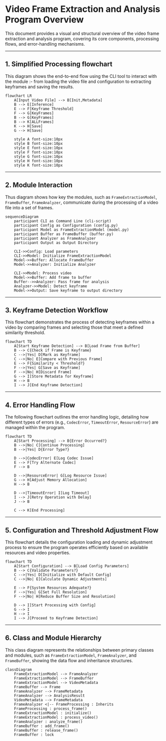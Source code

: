 
# Video Frame Extraction and Analysis Program Overview

This document provides a visual and structural overview of the video frame extraction and analysis program, covering its core components, processing flows, and error-handling mechanisms.

---

## 1. Simplified Processing flowchart

This diagram shows the end-to-end flow using the CLI tool to interact with the module :- from loading the video file and configuration to extracting keyframes and saving the results.

```mermaid
flowchart LR
    A[Input Video File] --> B[Init,Metadata]
    B --> E[Inference]
    E --> F[Keyframe Threshold]
    F --> G[KeyFrames]
    B --> G[KeyFrames]
    B --> K[ALLFrames]
    K --> H[Save]
    G --> H[Save]

    style A font-size:10px
    style B font-size:10px
    style E font-size:10px
    style F font-size:10px
    style G font-size:10px
    style H font-size:10px
    style K font-size:10px
```

---

## 2. Module Interaction

Thus diagram shows how key the modules, such as `FrameExtractionModel`, `FrameBuffer`, `FrameAnalyzer`, communicate during the processing of a video file into a set of frames.

```mermaid
sequenceDiagram
    participant CLI as Command Line (cli-script)
    participant Config as Configuration (config.py)
    participant Model as FrameExtractionModel (model.py)
    participant Buffer as FrameBuffer (buffer.py)
    participant Analyzer as FrameAnalyzer
    participant Output as Output Directory

    CLI->>Config: Load parameters
    CLI->>Model: Initialize FrameExtractionModel
    Model->>Buffer: Allocate FrameBuffer
    Model->>Analyzer: Initialize Analyzer

    CLI->>Model: Process video
    Model->>Buffer: Add frame to buffer
    Buffer-->>Analyzer: Pass frame for analysis
    Analyzer->>Model: Detect keyframe
    Model->>Output: Save keyframe to output directory
```

---

## 3. Keyframe Detection Workflow

This flowchart demonstrates the process of detecting keyframes within a video by comparing frames and selecting those that meet a defined similarity threshold.

```mermaid
flowchart TD
    A[Start Keyframe Detection] --> B[Load Frame from Buffer]
    B --> C{Check if Frame is Keyframe}
    C -->|Yes| D[Mark as Keyframe]
    C -->|No| E[Compare with Previous Frame]
    E --> F{Similarity < Threshold?}
    F -->|Yes| G[Save as Keyframe]
    F -->|No| H[Discard Frame]
    G --> I[Store Metadata for Keyframe]
    H --> B
    I --> J[End Keyframe Detection]
```

---

## 4. Error Handling Flow

The following flowchart outlines the error handling logic, detailing how different types of errors (e.g., `CodecError`, `TimeoutError`, `ResourceError`) are managed within the program.

```mermaid
flowchart TD
    A[Start Processing] --> B{Error Occurred?}
    B -->|No| C[Continue Processing]
    B -->|Yes| D{Error Type?}
    
    D -->|CodecError| E[Log Codec Issue]
    E --> F[Try Alternate Codec]
    F --> B

    D -->|ResourceError| G[Log Resource Issue]
    G --> H[Adjust Memory Allocation]
    H --> B

    D -->|TimeoutError| I[Log Timeout]
    I --> J[Retry Operation with Delay]
    J --> B

    C --> K[End Processing]
```

---

## 5. Configuration and Threshold Adjustment Flow

This flowchart details the configuration loading and dynamic adjustment process to ensure the program operates efficiently based on available resources and video properties.

```mermaid
flowchart TD
    A[Start Configuration] --> B[Load Config Parameters]
    B --> C{Validate Parameters?}
    C -->|Yes| D[Initialize with Default Config]
    C -->|No| E[Calculate Dynamic Adjustments]

    E --> F{System Resources Adequate?}
    F -->|Yes| G[Set Full Resolution]
    F -->|No| H[Reduce Buffer Size and Resolution]
    
    D --> I[Start Processing with Config]
    G --> I
    H --> I
    I --> J[Proceed to Keyframe Detection]
```

---

## 6. Class and Module Hierarchy

This class diagram represents the relationships between primary classes and modules, such as `FrameExtractionModel`, `FrameAnalyzer`, and `FrameBuffer`, showing the data flow and inheritance structures.

```mermaid
classDiagram
    FrameExtractionModel --> FrameAnalyzer
    FrameExtractionModel --> FrameBuffer
    FrameExtractionModel --> VideoMetadata
    FrameBuffer --> Frame
    FrameAnalyzer --> FrameMetadata
    FrameAnalyzer --> AnalysisResult
    VideoMetadata --> FrameMetadata
    FrameAnalyzer <|-- FrameProcessing : Inherits
    FrameProcessing : process_frame()
    FrameExtractionModel : initialize()
    FrameExtractionModel : process_video()
    FrameAnalyzer : analyze_frame()
    FrameBuffer : add_frame()
    FrameBuffer : release_frame()
    FrameBuffer : lock
```

